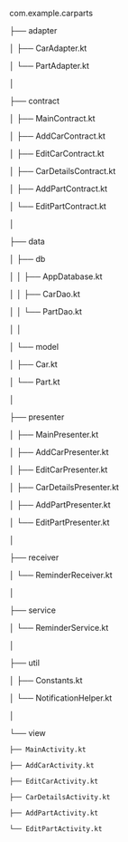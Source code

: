 com.example.carparts

├── adapter

│   ├── CarAdapter.kt

│   └── PartAdapter.kt

│

├── contract

│   ├── MainContract.kt

│   ├── AddCarContract.kt

│   ├── EditCarContract.kt

│   ├── CarDetailsContract.kt

│   ├── AddPartContract.kt

│   └── EditPartContract.kt

│

├── data

│   ├── db

│   │   ├── AppDatabase.kt

│   │   ├── CarDao.kt

│   │   └── PartDao.kt

│   │

│   └── model

│       ├── Car.kt

│       └── Part.kt

│

├── presenter

│   ├── MainPresenter.kt

│   ├── AddCarPresenter.kt

│   ├── EditCarPresenter.kt

│   ├── CarDetailsPresenter.kt

│   ├── AddPartPresenter.kt

│   └── EditPartPresenter.kt

│

├── receiver

│   └── ReminderReceiver.kt

│

├── service

│   └── ReminderService.kt

│

├── util

│   ├── Constants.kt

│   └── NotificationHelper.kt

│

└── view

    ├── MainActivity.kt
    
    ├── AddCarActivity.kt
    
    ├── EditCarActivity.kt
    
    ├── CarDetailsActivity.kt
    
    ├── AddPartActivity.kt
    
    └── EditPartActivity.kt
    
